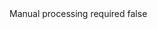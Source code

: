 <?xml version="1.0" encoding="UTF-8"?>
<CustomMetadata xmlns="http://soap.sforce.com/2006/04/metadata">
    <label>Manual processing required</label>
    <protected>false</protected>
</CustomMetadata>
